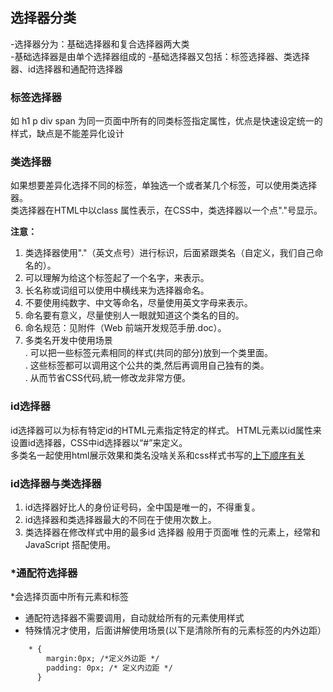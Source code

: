 ## 选择器分类
-选择器分为：基础选择器和复合选择器两大类  
-基础选择器是由单个选择器组成的
-基础选择器又包括：标签选择器、类选择器、id选择器和通配符选择器

### 标签选择器
如 h1 p div span 为同一页面中所有的同类标签指定属性，优点是快速设定统一的样式，缺点是不能差异化设计

### 类选择器
如果想要差异化选择不同的标签，单独选一个或者某几个标签，可以使用类选择器。  
类选择器在HTML中以class 属性表示，在CSS中，类选择器以一个点"."号显示。  

**注意：**
1. 类选择器使用"."（英文点号）进行标识，后面紧跟类名（自定义，我们自己命名的）。 
2. 可以理解为给这个标签起了一个名字，来表示。
3. 长名称或词组可以使用中横线来为选择器命名。
4. 不要使用纯数字、中文等命名，尽量使用英文字母来表示。
5. 命名要有意义，尽量使别人一眼就知道这个类名的目的。
6. 命名规范：见附件（Web 前端开发规范手册.doc）。
7. 多类名开发中使用场景  
. 可以把一些标签元素相同的样式(共同的部分)放到一个类里面。  
. 这些标签都可以调用这个公共的类,然后再调用自己独有的类。  
. 从而节省CSS代码,統一修改龙非常方便。  

### id选择器
id选择器可以为标有特定id的HTML元素指定特定的样式。
HTML元素以id属性来设置id选择器，CSS中id选择器以“#”来定义。  
多类名一起使用html展示效果和类名没啥关系和css样式书写的[上下顺序有关](../06CSS层叠样式表.html)

### id选择器与类选择器
1. id选择器好比人的身份证号码，全中国是唯一的，不得重复。
2. id选择器和类选择器最大的不同在于使用次数上。
3. 类选择器在修改样式中用的最多id 选择器 般用于页面唯 性的元素上，经常和 JavaScript 搭配使用。

### *通配符选择器
*会选择页面中所有元素和标签
- 通配符选择器不需要调用，自动就给所有的元素使用样式
- 特殊情况才使用，后面讲解使用场景(以下是清除所有的元素标签的内外边距）
```html
    * {
        margin:0px; /*定义外边距 */
        padding: 0px; /* 定义内边距 */
      }
```